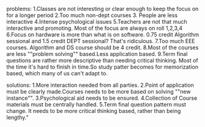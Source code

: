 problems: 1.Classes are not interesting or clear enough to keep the focus on for a longer period  2.Too much non-dept courses 3. People are less interactive 4.Intense psychological issues 5.Teachers are not that much interactive and promoting. Most of the focus are always on roll 1,2,3,4  6.Focus on hardware is more than what is on software. 0.75 credit Algorithm sessional and 1.5 credit DEPT sessional? That's ridiculous. 7.Too much EEE courses. Algorithm and DS course should be 4 credit. 8.Most of the courses are less ""problem solving"" based.Less application based. 9.Term final questions are rather more descriptive than needing critical thinking. Most of the time it's hard to finish in time.So study patter becomes for memorization based, which many of us can't adapt to.
 
solutions: 1.More interaction needed from all parties. 2.Point of application must be clearly made.Courses needs to be more based on solving ""new instance"".  3.Psychological aid needs to be ensured. 4.Collection of Course materials must be centrally handled. 5.Term final question pattern must change. It needs to be more critical thinking based, rather than being lengthy."